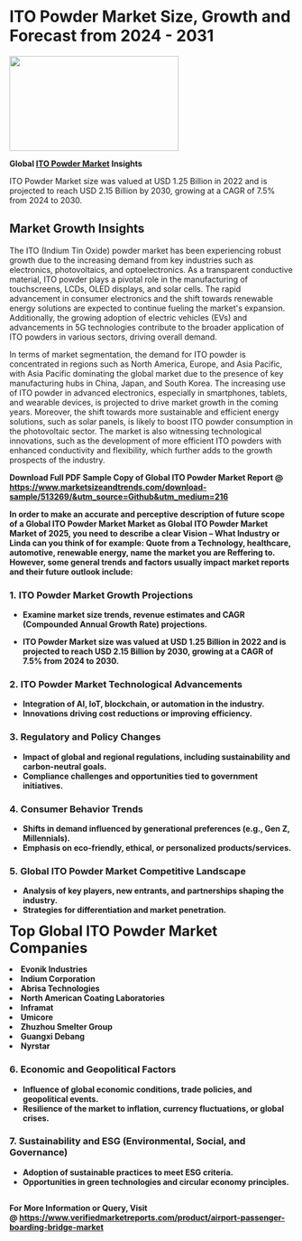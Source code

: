 <H1>ITO Powder Market Size, Growth and Forecast from 2024 - 2031</H1><img class="aligncenter size-medium wp-image-584254" src="https://thirdeyenews.in/wp-content/uploads/2024/09/Global-Market-Research-300x168.jpeg" alt="" width="300" height="168" /><p><strong>Global&nbsp;<a href="https://www.marketsizeandtrends.com/download-sample/513269/&amp;utm_source=Github&utm_medium=216">ITO Powder Market</a> Insights</strong></p><p>ITO Powder Market size was valued at USD 1.25 Billion in 2022 and is projected to reach USD 2.15 Billion by 2030, growing at a CAGR of 7.5% from 2024 to 2030.</p><p><h2>Market Growth Insights</h2> <p>The ITO (Indium Tin Oxide) powder market has been experiencing robust growth due to the increasing demand from key industries such as electronics, photovoltaics, and optoelectronics. As a transparent conductive material, ITO powder plays a pivotal role in the manufacturing of touchscreens, LCDs, OLED displays, and solar cells. The rapid advancement in consumer electronics and the shift towards renewable energy solutions are expected to continue fueling the market's expansion. Additionally, the growing adoption of electric vehicles (EVs) and advancements in 5G technologies contribute to the broader application of ITO powders in various sectors, driving overall demand.</p> <p><strong></strong></p> <p>In terms of market segmentation, the demand for ITO powder is concentrated in regions such as North America, Europe, and Asia Pacific, with Asia Pacific dominating the global market due to the presence of key manufacturing hubs in China, Japan, and South Korea. The increasing use of ITO powder in advanced electronics, especially in smartphones, tablets, and wearable devices, is projected to drive market growth in the coming years. Moreover, the shift towards more sustainable and efficient energy solutions, such as solar panels, is likely to boost ITO powder consumption in the photovoltaic sector. The market is also witnessing technological innovations, such as the development of more efficient ITO powders with enhanced conductivity and flexibility, which further adds to the growth prospects of the industry.</p> <p><strong></p><p><span class=""><strong>Download Full PDF Sample Copy of Global ITO Powder Market Report</strong> @ <a href="https://www.marketsizeandtrends.com/download-sample/513269/&amp;utm_source=Github&utm_medium=216" target="_blank">https://www.marketsizeandtrends.com/download-sample/513269/&amp;utm_source=Github&utm_medium=216</a></span></p><p>In order to make an accurate and perceptive description of future scope of a Global&nbsp;ITO Powder Market Market as Global&nbsp;ITO Powder Market Market of 2025, you need to describe a clear Vision &ndash; What Industry or Linda can you think of for example: Quote from a Technology, healthcare, automotive, renewable energy, name the market you are Reffering to. However, some general trends and factors usually impact market reports and their future outlook include:</p><h3>1.&nbsp;<strong>ITO Powder Market Growth Projections</strong></h3><ul><li>Examine market size trends, revenue estimates and CAGR (Compounded Annual Growth Rate) projections.</li><li><p>ITO Powder Market size was valued at USD 1.25 Billion in 2022 and is projected to reach USD 2.15 Billion by 2030, growing at a CAGR of 7.5% from 2024 to 2030.</p></li></ul><h3>2.&nbsp;<strong>ITO Powder Market Technological Advancements</strong></h3><ul><li>Integration of AI, IoT, blockchain, or automation in the industry.</li><li>Innovations driving cost reductions or improving efficiency.</li></ul><h3>3.&nbsp;<strong>Regulatory and Policy Changes</strong></h3><ul><li>Impact of global and regional regulations, including sustainability and carbon-neutral goals.</li><li>Compliance challenges and opportunities tied to government initiatives.</li></ul><h3>4.&nbsp;<strong>Consumer Behavior Trends</strong></h3><ul><li>Shifts in demand influenced by generational preferences (e.g., Gen Z, Millennials).</li><li>Emphasis on eco-friendly, ethical, or personalized products/services.</li></ul><h3>5.&nbsp;<strong>Global ITO Powder Market Competitive Landscape</strong></h3><ul><li>Analysis of key players, new entrants, and partnerships shaping the industry.</li><li>Strategies for differentiation and market penetration.</li></ul><p data-pm-slice="1 1 []"><span style="color: inherit; font-family: inherit; font-size: 25px;">Top Global ITO Powder Market Companies</span></p><div class="" data-test-id=""><p><li>Evonik Industries</li><li> Indium Corporation</li><li> Abrisa Technologies</li><li> North American Coating Laboratories</li><li> Inframat</li><li> Umicore</li><li> Zhuzhou Smelter Group</li><li> Guangxi Debang</li><li> Nyrstar</li></p></div><h3>6.&nbsp;<strong>Economic and Geopolitical Factors</strong></h3><ul><li>Influence of global economic conditions, trade policies, and geopolitical events.</li><li>Resilience of the market to inflation, currency fluctuations, or global crises.</li></ul><h3>7.&nbsp;<strong>Sustainability and ESG (Environmental, Social, and Governance)</strong></h3><ul><li>Adoption of sustainable practices to meet ESG criteria.</li><li>Opportunities in green technologies and circular economy principles.</li></ul><h2><strong style="font-size: 14px;">For More Information or Query, Visit @&nbsp;</strong><a style="background-color: #ffffff; font-size: 14px;" href="https://www.marketsizeandtrends.com/report/ito-powder-market/" target="_blank">https://www.verifiedmarketreports.com/product/airport-passenger-boarding-bridge-market</a></h2>

